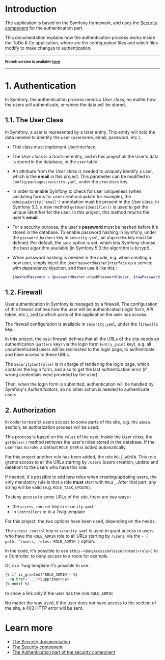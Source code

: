 # Introduction

The application is based on the Symfony framework, and uses the [Security component](https://symfony.com/doc/current/components/security.html) for the authentication part.

This documentation explains how the authentication process works inside the ToDo & Co application, where are the configuration files and which files modify to make changes to authentication.

<hr>

<small>**French version is available [here](Authentication-FR.md)**</small>

<hr>

# 1. Authentication

In Symfony, the authentication process needs a _User class_, no matter how the users will authenticate, or where the data will be stored.

## 1.1. The User Class

In Symfony, a user is represented by a User entity. This entity will hold the data needed to identify the user (username, email, password, etc.).

- This class must implement UserInterface.
- The _User class_ is a Doctrine entity, and in this project all the User's data is stored in the database, in the `user` table.
- An attribute from the _User class_ is needed to uniquely identify a user, which is the __email__ in this project. This parameter can be modified in `config/packages/security.yaml`, under the `providers` key.
- In order to enable Symfony to check for user uniqueness (when validating forms for user creation/update for example), the `@UniqueEntity("email")` annotation must be present in the _User class_. In Symfony 5.3, a new method `getUserIdentifier()` is used to get the unique identifier for the user. In this project, this method returns the user's __email__.
- For a security purpose, the user's __password__ must be hashed before it's stored in the database. To enable password hashing in Symfony, under the `password_hashers` key in `security.yaml`, an `algorithm` key must be defined. Per default, the `auto` option is set, which lets Symfony choose the best algorithm available (in Symfony 5.3 the algorithm is _bcrypt_).
- When password hashing is needed in the code, e.g. when creating a new user, simply inject the `UserPasswordHasherInterface` as a service with dependency injection, and then use it like this :

  ```php
  $hashedPassword = $passwordHasher->hashPassword($user, $rawPassword);
  ```

## 1.2. Firewall

User authentication in Symfony is managed by a firewall. The configuration of this firewall defines how the user will be authenticated (login form, API token, etc.), and to which parts of the application the user has access.

The firewall configuration is available in `security.yaml`, under the `firewalls` key.

In this project, the `main` firewall defines that all the URLs of the site needs an authentication (`pattern` key) via the login form (`entry_point` key), e.g. all unauthenticated users will be redirected to the login page, to authenticate and have access to these URLs.

The `SecurityController` is in charge of rendering the login page, which contains the login form, and also to get the last authentication error (if wrong credentials were provided by the user).

Then, when the login form is submitted, authentication will be handled by Symfony's _Authenticators_, so no other action is needed to authenticate users.

## 2. Authorization

In order to restrict users access to some parts of the site, e.g. the `admin` section, an authorization process will be used.

This process is based on the `roles` of the user. Inside the _User class_, the `getRoles()` method retrieves the user's roles stored in the database. If the user has no role, a default `ROLE_USER` is added automatically.

For this project another role has been added, the role `ROLE_ADMIN`. This role grants access to all the URLs starting by `/users` (users creation, update and deletion) to the users who have this role.

If needed, it's possible to add new roles when creating/updating users, the only mandatory rule is that a role __must__ start with `ROLE_`. After that part, any string will be valid (e.g. `ROLE_TASK_UPDATE`).

To deny access to some URLs of the site, there are two ways :

- the `access_control` key in `security.yaml`
- in `Controllers` or in a _Twig_ template

For this project, the two options have been used, depending on the needs.

The `access_control` key in `security.yaml` is used to grant access to users who have the `ROLE_ADMIN` role to all URLs starting by `/users`, via the `- { path: ^/users, roles: ROLE_ADMIN }` option.

In the code, it's possible to use `$this->denyAccessUnlessGranted(<role>)` in a Controller, to deny access to a route for example.

Or, in a Twig template it's possible to use :

```html
{% if is_granted('ROLE_ADMIN') %}
  <a href="...">Supprimer</a>
{% endif %}
```

to show a link only if the user has the role `ROLE_ADMIN`

No matter the way used, if the user does not have access to the section of the site, a 403 HTTP error will be sent.

# Learn more

- [The Security documentation](https://symfony.com/doc/current/security.html)
- [The Security component](https://symfony.com/doc/current/components/security.html)
- [The Authentication part of the security component](https://symfony.com/doc/current/components/security/authentication.html)
